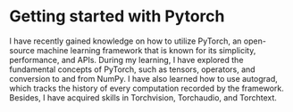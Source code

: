# Getting started with Pytorch

I have recently gained knowledge on how to utilize PyTorch, an open-source machine learning framework that is known for its simplicity, performance, and APIs. During my learning, I have explored the fundamental concepts of PyTorch, such as tensors, operators, and conversion to and from NumPy. I have also learned how to use autograd, which tracks the history of every computation recorded by the framework. Besides, I have acquired skills in Torchvision, Torchaudio, and Torchtext.
